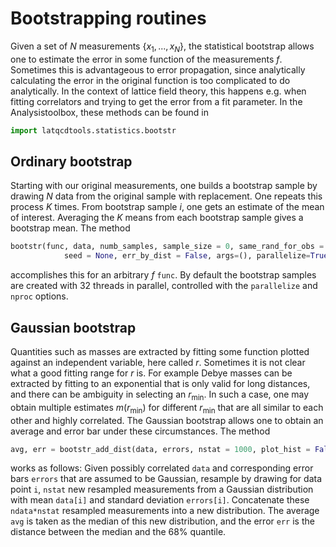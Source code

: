 # Bootstrapping routines

Given a set of $N$ measurements $\{x_1,...,x_N\}$, the statistical bootstrap allows one to estimate the error in
some function of the measurements $f$. Sometimes this is advantageous to error propagation, since analytically
calculating the error in the original function is too complicated to do analytically. In the context of lattice
field theory, this happens e.g. when fitting correlators and trying to get the error from a fit parameter.
In the Analysistoolbox, these methods can be found in
```Python
import latqcdtools.statistics.bootstr
```

## Ordinary bootstrap

Starting with our original measurements, one builds a bootstrap sample by drawing $N$ data from the original sample
with replacement. One repeats this process $K$ times. From bootstrap sample $i$, one gets an estimate of the mean
of interest. Averaging the $K$ means from each bootstrap sample gives a bootstrap mean.
The method
```Python
bootstr(func, data, numb_samples, sample_size = 0, same_rand_for_obs = False, conf_axis = 1, return_sample = False,
            seed = None, err_by_dist = False, args=(), parallelize=True, nproc=32)
```
accomplishes this for an arbitrary $f$ `func`. By default the bootstrap samples are created with 32 threads in parallel, 
controlled with the `parallelize` and `nproc` options.

## Gaussian bootstrap

Quantities such as masses are extracted by fitting some function plotted 
against an independent variable, here called $r$. Sometimes it is not clear what a good fitting range 
for $r$ is. For example Debye masses can be extracted by fitting to an exponential that is only valid 
for long distances, and there can be ambiguity in selecting an $r_{\text{min}}$. In such a case, one 
may obtain multiple estimates $m(r_{\text{min}})$ for different $r_{\text{min}}$ that are all similar 
to each other and highly correlated. The Gaussian bootstrap
allows one to obtain an average and error bar under these circumstances. The method
```Python
avg, err = bootstr_add_dist(data, errors, nstat = 1000, plot_hist = False)
```
works as follows: Given possibly correlated `data` and corresponding error bars `errors` that are 
assumed to be Gaussian, resample by drawing for data point `i`, `nstat` new resampled measurements 
from a Gaussian distribution with mean `data[i]` and standard deviation `errors[i]`. Concatenate 
these `ndata*nstat` resampled measurements into a new distribution. The average `avg` is taken as 
the median of this new distribution, and the error `err` is the distance between the median and 
the 68% quantile.
